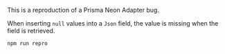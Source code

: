 This is a reproduction of a Prisma Neon Adapter bug.

When inserting `null` values into a `Json` field, the value is missing when the field is retrieved.

```sh
npm run repro
```
